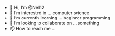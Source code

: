 - 👋 Hi, I’m @Nell12
- 👀 I’m interested in ... computer science
- 🌱 I’m currently learning ... beginner programming
- 💞️ I’m looking to collaborate on ... something
- 📫 How to reach me ... 

<!---
Nell12/Nell12 is a ✨ special ✨ repository because its `README.md` (this file) appears on your GitHub profile.
You can click the Preview link to take a look at your changes.
--->
